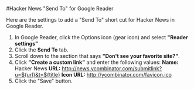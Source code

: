 #Hacker News "Send To" for Google Reader

Here are the settings to add a "Send To" short cut for Hacker News in Google Reader.

1. In Google Reader, click the Options icon (gear icon) and select **"Reader settings"**
2. Click the  **Send To** tab.
3. Scroll down to the section that says **"Don't see your favorite site?"**.
4. Click **"Create a custom link"** and enter the following values:
**Name:** Hacker News
**URL:** http://news.ycombinator.com/submitlink?u=${url}&t=${title}
**Icon URL:** http://ycombinator.com/favicon.ico
5. Click the "Save" button.